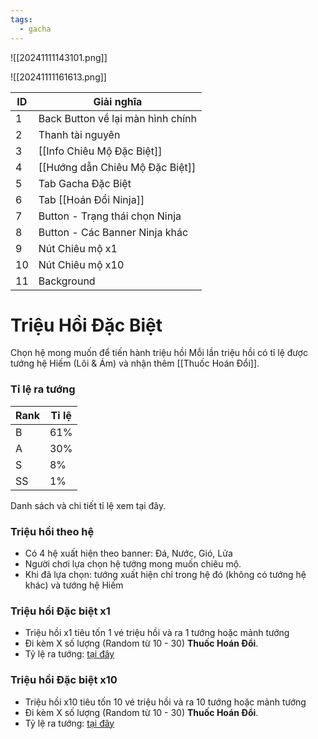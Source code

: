 ```yaml
---
tags:
  - gacha
---
```

![[20241111143101.png]]

![[20241111161613.png]]

| ID  | Giải nghĩa                        |
| --- | --------------------------------- |
| 1   | Back Button về lại màn hình chính |
| 2   | Thanh tài nguyên                  |
| 3   | [[Info Chiêu Mộ Đặc Biệt]]        |
| 4   | [[Hướng dẫn Chiêu Mộ Đặc Biệt]]   |
| 5   | Tab Gacha Đặc Biệt                |
| 6   | Tab [[Hoán Đổi Ninja]]            |
| 7   | Button - Trạng thái chọn Ninja    |
| 8   | Button - Các Banner Ninja khác    |
| 9   | Nút Chiêu mộ x1                   |
| 10  | Nút Chiêu mộ x10                  |
| 11  | Background                        |

# Triệu Hồi Đặc Biệt
Chọn hệ mong muốn để tiến hành triệu hồi
Mỗi lần triệu hồi có tỉ lệ được tướng hệ Hiếm (Lôi & Ám) và nhận thêm [[Thuốc Hoán Đổi]].
### Tỉ lệ ra tướng

| Rank | Tỉ lệ |
| ---- | ----- |
| B    | 61%   |
| A    | 30%   |
| S    | 8%    |
| SS   | 1%    |
Danh sách và chi tiết tỉ lệ xem tại đây.
### Triệu hồi theo hệ
- Có 4 hệ xuất hiện theo banner: Đá, Nước, Gió, Lửa 
- Người chơi lựa chọn hệ tướng mong muốn chiêu mộ. 
- Khi đã lựa chọn: tướng xuất hiện chỉ trong hệ đó (không có tướng hệ khác) và tướng hệ Hiếm
### Triệu hồi Đặc biệt x1
- Triệu hồi x1 tiêu tốn 1 vé triệu hồi và ra 1 tướng hoặc mảnh tướng
- Đi kèm X số lượng (Random từ 10 - 30) **Thuốc Hoán Đổi**.
- Tỷ lệ ra tướng: [tại đây](https://docs.google.com/document/d/1vono6MnAUnVUMjU-TkRSk7t3Lbwp7OUplnPnDKJD1zA/edit?tab=t.0#heading=h.t9hpa41zgb2x)

### Triệu hồi Đặc biệt x10 
- Triệu hồi x10 tiêu tốn 10 vé triệu hồi và ra 10 tướng hoặc mảnh tướng
- Đi kèm X số lượng (Random từ 10 - 30) **Thuốc Hoán Đổi**.
- Tỷ lệ ra tướng: [tại đây](https://docs.google.com/document/d/1vono6MnAUnVUMjU-TkRSk7t3Lbwp7OUplnPnDKJD1zA/edit?tab=t.0#heading=h.t9hpa41zgb2x)

